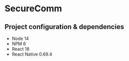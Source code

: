 # SecureComm

## Project configuration & dependencies 
* Node 14
* NPM 6
* React 18
* React Native 0.69.4

